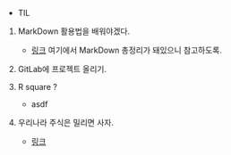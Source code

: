 * TIL
1. MarkDown 활용법을 배워야겠다.
    - [링크](https://heropy.blog/2017/09/30/markdown/) 여기에서 MarkDown 총정리가 돼있으니 참고하도록.
2. GitLab에 프로젝트 올리기.
3. R square ? 
    * asdf

4. 우리나라 주식은 밀리면 사자.
    - [링크](https://www.youtube.com/watch?v=o2c8-jGmUJU)
    

